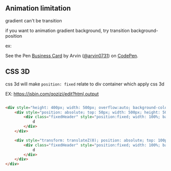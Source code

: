 ## Animation limitation

gradient can't be transition

if you want to animation gradient background, try transition background-position

ex:

<p data-height="265" data-theme-id="0" data-slug-hash="PGQqXL" data-default-tab="css,result" data-user="arvin0731" data-embed-version="2" class="codepen">See the Pen <a href="http://codepen.io/arvin0731/pen/PGQqXL/">Business Card</a> by Arvin (<a href="http://codepen.io/arvin0731">@arvin0731</a>) on <a href="http://codepen.io">CodePen</a>.</p>
<script async src="//assets.codepen.io/assets/embed/ei.js"></script>


## CSS 3D

css 3d will make `position: fixed` relate to div container which apply css 3d

EX:  https://jsbin.com/qozizi/edit?html,output

```html

<div style="height: 400px; width: 500px; overflow:auto; background-color: white">
    <div style="position: absolute; top: 50px; width: 500px; height: 500px">
        <div class="fixedHeader" style="position:fixed; width: 100%; background-color: yellow">
            d
        </div>
    </div>

    <div style="transform: translateZ(0); position: absolute; top: 100px; width: 500px; height: 500px">
        <div class="fixedHeader" style="position:fixed; width: 100%; background-color: black">
            d
        </div>
    </div>
</div>
```

